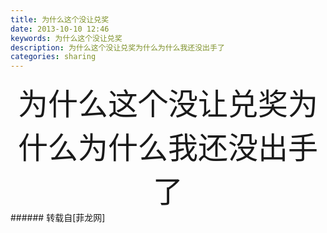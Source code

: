 ```yaml
---
title: 为什么这个没让兑奖
date: 2013-10-10 12:46
keywords: 为什么这个没让兑奖
description: 为什么这个没让兑奖为什么为什么我还没出手了
categories: sharing
---
```

<td class="t_f" id="postmessage_61812">

<div align="center"><font size="7">为什么这个没让兑奖为什么为什么我还没出手了</font><img alt="" border="0" onclick="" onmouseover="" smilieid="86" src="static/image/smiley/qiubilong/5.gif"/></div></td>
###### 转载自[菲龙网]